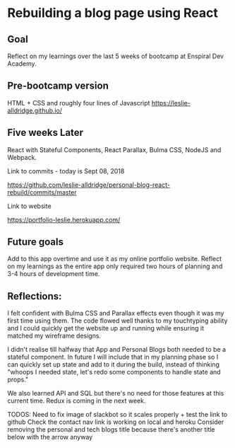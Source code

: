 # Rebuilding a blog page using React


## Goal 
Reflect on my learnings over the last 5 weeks of bootcamp at Enspiral Dev Academy. 

## Pre-bootcamp version

HTML + CSS and roughly four lines of Javascript
https://leslie-alldridge.github.io/

## Five weeks Later

React with Stateful Components, React Parallax, Bulma CSS, NodeJS and Webpack.

Link to commits - today is Sept 08, 2018

https://github.com/leslie-alldridge/personal-blog-react-rebuild/commits/master

Link to website 

https://portfolio-leslie.herokuapp.com/

## Future goals 

Add to this app overtime and use it as my online portfolio website. Reflect on my learnings as the entire app only required 
two hours of planning and 3-4 hours of development time. 

## Reflections: 

I felt confident with Bulma CSS and Parallax effects even though it was my first time using them. The code flowed well thanks to my touchtyping ability and I could quickly get the website up and running while ensuring it matched my wireframe designs. 

I didn't realise till halfway that App and Personal Blogs both needed to be a stateful component. In future I will include that in my planning phase so I can quickly set up state and add to it during the build, instead of thinking "whoops I needed state, let's redo some components to handle state and props." 

We also learned API and SQL but there's no need for those features at this current time. Redux is coming in the next week. 


TODOS: 
Need to fix image of slackbot so it scales properly + test the link to github
Check the contact nav link is working on local and heroku 
Consider removing the personal and tech blogs title because there's another title below with the arrow anyway

